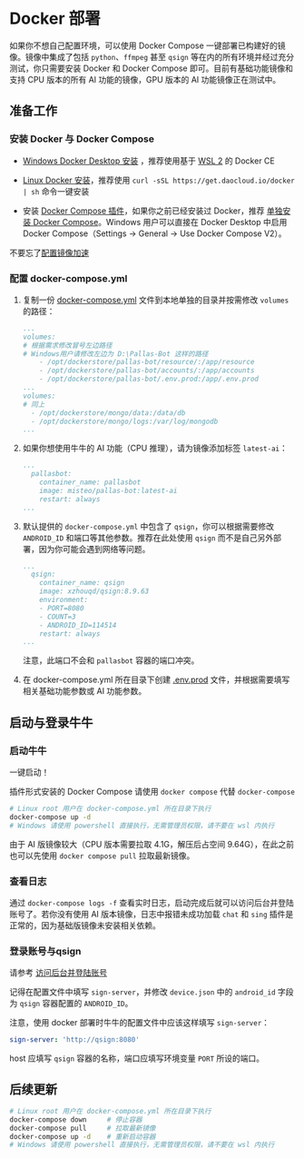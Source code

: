 # Docker 部署

如果你不想自己配置环境，可以使用 Docker Compose 一键部署已构建好的镜像。镜像中集成了包括  `python`、`ffmpeg` 甚至 `qsign` 等在内的所有环境并经过充分测试，你只需要安装 Docker 和 Docker Compose 即可。目前有基础功能镜像和支持 CPU 版本的所有 AI 功能的镜像，GPU 版本的 AI 功能镜像正在测试中。

## 准备工作

### 安装 Docker 与 Docker Compose

- [Windows Docker Desktop 安装](https://docs.docker.com/desktop/install/windows-install/) ，推荐使用基于 [WSL 2](https://learn.microsoft.com/zh-cn/windows/wsl/install) 的 Docker CE

- [Linux Docker 安装](https://docs.docker.com/engine/install/ubuntu/)，推荐使用 `curl -sSL https://get.daocloud.io/docker | sh` 命令一键安装

- 安装 [Docker Compose 插件](https://docs.docker.com/compose/install/linux/)，如果你之前已经安装过 Docker，推荐 [单独安装 Docker Compose](https://docs.docker.com/compose/install/other/)。Windows 用户可以直接在 Docker Desktop 中启用 Docker Compose（Settings -> General -> Use Docker Compose V2）。

不要忘了[配置镜像加速](https://www.runoob.com/docker/docker-mirror-acceleration.html)

### 配置 docker-compose.yml

1. 复制一份 [docker-compose.yml](../docker-compose.yml) 文件到本地单独的目录并按需修改 `volumes` 的路径：

    ```yml
    ...
    volumes:
    # 根据需求修改冒号左边路径
    # Windows用户请修改左边为 D:\Pallas-Bot 这样的路径
        - /opt/dockerstore/pallas-bot/resource/:/app/resource
        - /opt/dockerstore/pallas-bot/accounts/:/app/accounts
        - /opt/dockerstore/pallas-bot/.env.prod:/app/.env.prod
    ...
    volumes:
    # 同上
      - /opt/dockerstore/mongo/data:/data/db
      - /opt/dockerstore/mongo/logs:/var/log/mongodb
    ...
    ```

2. 如果你想使用牛牛的 AI 功能（CPU 推理），请为镜像添加标签 `latest-ai`：

    ```yml
    ...
      pallasbot:
        container_name: pallasbot
        image: misteo/pallas-bot:latest-ai
        restart: always
    ...
    ```

3. 默认提供的 `docker-compose.yml` 中包含了 `qsign`，你可以根据需要修改 `ANDROID_ID` 和端口等其他参数。推荐在此处使用 `qsign` 而不是自己另外部署，因为你可能会遇到网络等问题。

    ```yml
    ...
      qsign:
        container_name: qsign
        image: xzhouqd/qsign:8.9.63
        environment:
        - PORT=8080
        - COUNT=3
        - ANDROID_ID=114514
        restart: always
    ...
    ```

    注意，此端口不会和 `pallasbot` 容器的端口冲突。

4. 在 docker-compose.yml 所在目录下创建 [.env.prod](../.env.prod) 文件，并根据需要填写相关基础功能参数或 AI 功能参数。

## 启动与登录牛牛

### 启动牛牛

一键启动！

插件形式安装的 Docker Compose 请使用 `docker compose` 代替 `docker-compose`

```bash
# Linux root 用户在 docker-compose.yml 所在目录下执行
docker-compose up -d
# Windows 请使用 powershell 直接执行，无需管理员权限，请不要在 wsl 内执行
```

由于 AI 版镜像较大（CPU 版本需要拉取 4.1G，解压后占空间 9.64G），在此之前也可以先使用 `docker compose pull` 拉取最新镜像。

### 查看日志

通过 `docker-compose logs -f` 查看实时日志，启动完成后就可以访问后台并登陆账号了。若你没有使用 AI 版本镜像，日志中报错未成功加载 `chat` 和 `sing` 插件是正常的，因为基础版镜像未安装相关依赖。

### 登录账号与qsign

请参考 [访问后台并登陆账号](Deployment.md##访问后台并登陆账号)

记得在配置文件中填写 `sign-server`，并修改 `device.json` 中的 `android_id` 字段为 `qsign` 容器配置的 `ANDROID_ID`。

注意，使用 docker 部署时牛牛的配置文件中应该这样填写 `sign-server`：

```yml
sign-server: 'http://qsign:8080'
```

host 应填写 `qsign` 容器的名称，端口应填写环境变量 `PORT` 所设的端口。

## 后续更新

```bash
# Linux root 用户在 docker-compose.yml 所在目录下执行
docker-compose down     # 停止容器
docker-compose pull     # 拉取最新镜像
docker-compose up -d    # 重新启动容器
# Windows 请使用 powershell 直接执行，无需管理员权限，请不要在 wsl 内执行
```
